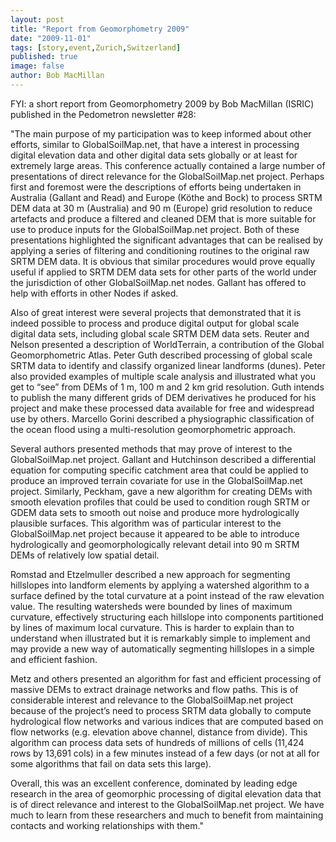 ```yaml
---
layout: post
title: "Report from Geomorphometry 2009"
date: "2009-11-01"
tags: [story,event,Zurich,Switzerland]
published: true
image: false
author: Bob MacMillan
---
```


FYI: a short report from Geomorphometry 2009 by Bob MacMillan (ISRIC) published in the Pedometron newsletter #28:

"The main purpose of my participation was to keep informed about other efforts, similar to GlobalSoilMap.net, that have a interest in processing digital elevation data and other digital data sets globally or at least for extremely large areas. This conference actually contained a large number of presentations of direct relevance for the GlobalSoilMap.net project. Perhaps first and foremost were the descriptions of efforts being undertaken in Australia (Gallant and Read) and Europe (Köthe and Bock) to process SRTM DEM data at 30 m (Australia) and 90 m (Europe) grid resolution to reduce artefacts and produce a filtered and cleaned DEM that is more suitable for use to produce inputs for the GlobalSoilMap.net project. Both of these presentations highlighted the significant advantages that can be realised by applying a series of filtering and conditioning routines to the original raw SRTM DEM data. It is obvious that similar procedures would prove equally useful if applied to SRTM DEM data sets for other parts of the world under the jurisdiction of other GlobalSoilMap.net nodes. Gallant has offered to help with efforts in other Nodes if asked.

Also of great interest were several projects that demonstrated that it is indeed possible to process and produce digital output for global scale digital data sets, including global scale SRTM DEM data sets. Reuter and Nelson presented a description of WorldTerrain, a contribution of the Global Geomorphometric Atlas. Peter Guth described processing of global scale SRTM data to identify and classify organized linear landforms (dunes). Peter also provided examples of multiple scale analysis and illustrated what you get to “see” from DEMs of 1 m, 100 m and 2 km grid resolution. Guth intends to publish the many different grids of DEM derivatives he produced for his project and make these processed data available for free and widespread use by others. Marcello Gorini described a physiographic classification of the ocean flood using a multi-resolution geomorphometric approach.

Several authors presented methods that may prove of interest to the GlobalSoilMap.net project. Gallant and Hutchinson described a differential equation for computing specific catchment area that could be applied to produce an improved terrain covariate for use in the GlobalSoilMap.net project. Similarly, Peckham, gave a new algorithm for creating DEMs with smooth elevation profiles that could be used to condition rough SRTM or GDEM data sets to smooth out noise and produce more hydrologically plausible surfaces. This algorithm was of particular interest to the GlobalSoilMap.net project because it appeared to be able to introduce hydrologically and geomorphologically relevant detail into 90 m SRTM DEMs of relatively low spatial detail.

Romstad and Etzelmuller described a new approach for segmenting hillslopes into landform elements by applying a watershed algorithm to a surface defined by the total curvature at a point instead of the raw elevation value. The resulting watersheds were bounded by lines of maximum curvature, effectively structuring each hillslope into components partitioned by lines of maximum local curvature. This is harder to explain than to understand when illustrated but it is remarkably simple to implement and may provide a new way of automatically segmenting hillslopes in a simple and efficient fashion.

Metz and others presented an algorithm for fast and efficient processing of massive DEMs to extract drainage networks and flow paths. This is of considerable interest and relevance to the GlobalSoilMap.net project because of the project’s need to process SRTM data globally to compute hydrological flow networks and various indices that are computed based on flow networks (e.g. elevation above channel, distance from divide). This algorithm can process data sets of hundreds of millions of cells (11,424 rows by 13,691 cols) in a few minutes instead of a few days (or not at all for some algorithms that fail on data sets this large).

Overall, this was an excellent conference, dominated by leading edge research in the area of geomorphic processing of digital elevation data that is of direct relevance and interest to the GlobalSoilMap.net project. We have much to learn from these researchers and much to benefit from maintaining contacts and working relationships with them."
